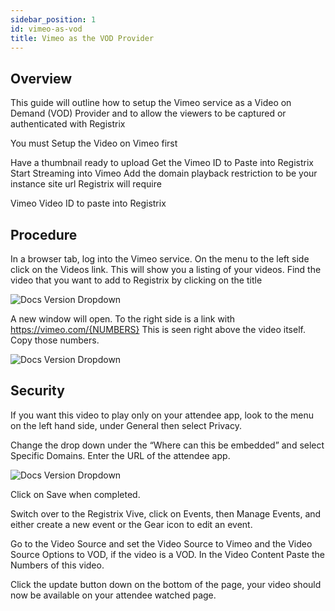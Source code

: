 ```yaml
---
sidebar_position: 1
id: vimeo-as-vod
title: Vimeo as the VOD Provider
---
```


## Overview

This guide will outline how to setup the Vimeo service as a Video on Demand (VOD) Provider and to allow the viewers to be captured or authenticated with Registrix

You must Setup the Video on Vimeo first

Have a thumbnail ready to upload
Get the Vimeo ID to Paste into Registrix
Start Streaming into Vimeo
Add the domain playback restriction to be your instance site url
Registrix will require

Vimeo Video ID to paste into Registrix

## Procedure

In a browser tab, log into the Vimeo service.  On the menu to the left side click on the Videos link.  This will show you a listing of your videos.  Find the video that you want to add to Registrix by clicking on the title

![Docs Version Dropdown](/img/vimeo/vimeo_videos.jpg)

A new window will open.  To the right side is a link with https://vimeo.com/{NUMBERS}  This is seen right above the video itself.  Copy those numbers.

![Docs Version Dropdown](/img/vimeo/vimeo-video-id.jpg)


## Security

If you want this video to play only on your attendee app, look to the menu on the left hand side, under General then select Privacy.

Change the drop down under the “Where can this be embedded” and select Specific Domains.  Enter the URL of the attendee app.

![Docs Version Dropdown](/img/vimeo/vimeo-privacy.jpg)

Click on Save when completed.

Switch over to the Registrix Vive, click on Events, then Manage Events, and either create a new event or the Gear icon to edit an event.

Go to the Video Source and set the Video Source to Vimeo and the Video Source Options to VOD, if the video is a VOD.  In the Video Content Paste the Numbers of this video.

Click the update button down on the bottom of the page, your video should now be available on your attendee watched page.